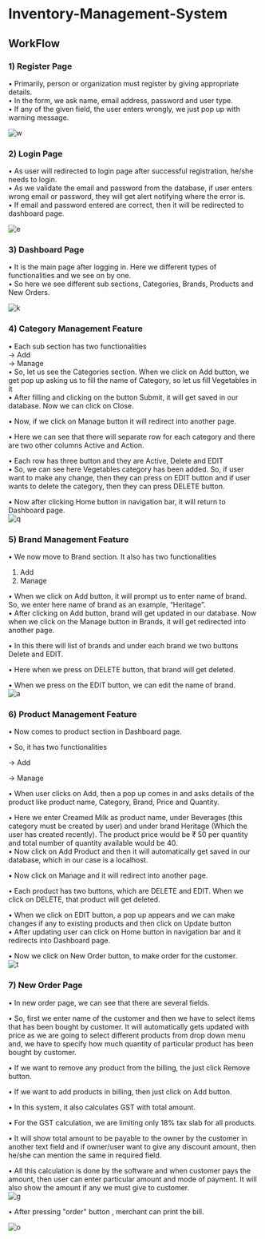 # Inventory-Management-System


## WorkFlow

### 1) Register Page

•	Primarily, person or organization must register by giving appropriate details. <br/>
•	In the form, we ask name, email address, password and user type. <br/>
•	If any of the given field, the user enters wrongly, we just pop up with warning message.

![w](https://user-images.githubusercontent.com/42140241/127856583-a115cf73-f24d-42b2-8aa6-12f8096b6b0f.jpg)

### 2) Login Page

•	As user will redirected to login page after successful registration, he/she needs to login. <br/>
•	As we validate the email and password from the database, if user enters wrong email or password, they will get alert notifying where the error is. <br/>
•	If email and password entered are correct, then it will be redirected to dashboard page. <br/>

![e](https://user-images.githubusercontent.com/42140241/127856833-fd93387b-27b7-4085-8659-1f71e8a85a1c.jpg)

### 3) Dashboard Page

•	It is the main page after logging in. Here we different types of functionalities and we see on by one. <br/>
•	So here we see different sub sections, Categories, Brands, Products and New Orders. <br/>

![k](https://user-images.githubusercontent.com/42140241/127856996-609cea7d-357e-424f-9d44-12b9f204e2cb.jpg)

### 4) Category Management Feature
•	Each sub section has two functionalities <br/>
->	Add <br/>
-> Manage <br/>
•	So, let us see the Categories section. When we click on Add button, we get pop up asking us to fill the name of Category, so let us fill Vegetables in it <br/>
•	After filling and clicking on the button Submit, it will get saved in our database. Now we can click on Close. <br/>

•	Now, if we click on Manage button it will redirect into another page. <br/>

•	Here we can see that there will separate row for each category and there are two other columns Active and Action. <br/>

•	Each row has three button and they are Active, Delete and EDIT <br/>
•	So, we can see here Vegetables category has been added. So, if user want to make any change, then they can press on EDIT button and if user wants to delete the category, then they can press DELETE button.<br/>

•	Now after clicking Home button in navigation bar, it will return to Dashboard page. <br/>
![q](https://user-images.githubusercontent.com/42140241/127857341-80bb774e-dbae-4588-9d24-ae706e91f252.jpg)

### 5) Brand Management Feature 
•	We now move to Brand section. It also has two functionalities <br/>
1.	Add <br/>
2.	Manage <br/>

•	When we click on Add button, it will prompt us to enter name of brand. <br/>
So, we enter here name of brand as an example, “Heritage”. <br/>
•	After clicking on Add button, brand will get updated in our database. Now when we click on the Manage button in Brands, it will get redirected into another page. <br/>
 
•	In this there will list of brands and under each brand we two buttons Delete and EDIT. <br/>

•	Here when we press on DELETE button, that brand will get deleted.<br/>

•	When we press on the EDIT button, we can edit the name of brand.<br/>
![a](https://user-images.githubusercontent.com/42140241/127857783-a0a77351-a455-4cec-b7b1-6ba6cd185cc9.jpg)

### 6) Product Management Feature
•	Now comes to product section in Dashboard page. <br/>

•	So, it has two functionalities <br/>

->	Add <br/>

-> Manage<br/>

•	When user clicks on Add, then a pop up comes in and asks details of the product like product name, Category, Brand, Price and Quantity.<br/>

•	Here we enter Creamed Milk as product name, under Beverages (this category must be created by user) and under brand Heritage (Which the user has created recently). The product price would be ₹ 50 per quantity and total number of quantity available would be 40.<br/>
•	Now click on Add Product and then it will automatically get saved in our database, which in our case is a localhost. <br/>

•	Now click on Manage and it will redirect into another page.<br/>

•	Each product has two buttons, which are DELETE and EDIT. When we click on DELETE, that product will get deleted.<br/>

•	When we click on EDIT button, a pop up appears and we can make changes if any to existing products and then click on Update button <br/>
•	After updating user can click on Home button in navigation bar and it redirects into Dashboard page. <br/>

•	Now we click on New Order button, to make order for the customer.<br/>
![t](https://user-images.githubusercontent.com/42140241/127858271-2c1b2c39-8ff2-480e-9392-6640967e526a.jpg)

### 7) New Order Page 
•	In new order page, we can see that there are several fields. <br/>

•	So, first we enter name of the customer and then we have to select items that has been bought by customer. It will automatically gets updated with price as we are going to select different products from drop down menu and, we have to specify how much quantity of particular product has been bought by customer.<br/>

•	If we want to remove any product from the billing, the just click Remove button.<br/>

•	If we want to add products in billing, then just click on Add button. <br/>

•	In this system, it also calculates GST with total amount.<br/>

•	For the GST calculation, we are limiting only 18% tax slab for all products. <br/> 

•	It will show total amount to be payable to the owner by the customer in another text field and if owner/user want to give any discount amount, then he/she can mention the same in required field. <br/>

•	All this calculation is done by the software and when customer pays the amount, then user can enter particular amount and mode of payment.  It will also show the amount if any we must give to customer.<br/>
![g](https://user-images.githubusercontent.com/42140241/127858490-ce222598-c274-4513-8145-fce5c1d67c46.jpg)

• After pressing "order" button , merchant can print the bill. <br/>

![o](https://user-images.githubusercontent.com/42140241/127858702-8d62a379-9932-4537-abc6-ea8b45ea1b39.jpg)





